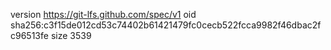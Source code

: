version https://git-lfs.github.com/spec/v1
oid sha256:c3f15de012cd53c74402b61421479fc0cecb522fcca9982f46dbac2fc96513fe
size 3539
